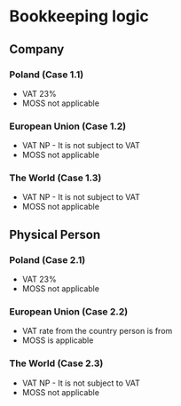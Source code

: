 # Bookkeeping logic

## Company
### Poland (Case 1.1)

* VAT 23%
* MOSS not applicable

### European Union (Case 1.2)

* VAT NP - It is not subject to VAT
* MOSS not applicable

### The World (Case 1.3)

* VAT NP - It is not subject to VAT
* MOSS not applicable

## Physical Person
### Poland (Case 2.1)

* VAT 23%
* MOSS not applicable

### European Union (Case 2.2)

* VAT rate from the country person is from
* MOSS is applicable

### The World (Case 2.3)

* VAT NP - It is not subject to VAT
* MOSS not applicable
